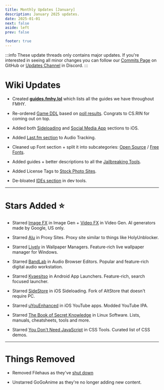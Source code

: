 ```yaml
---
title: Monthly Updates [January]
description: January 2025 updates.
date: 2025-01-01
next: false
aside: left
prev: false

footer: true
---
```


<Post authors="nbats"/>

:::info
These update threads only contains major updates. If you're interested
in seeing all minor changes you can follow our
[Commits Page](https://github.com/fmhy/FMHYedit/commits/main) on GitHub or
[Updates Channel](https://redd.it/17f8msf) in Discord.
:::


# Wiki Updates

* Created **[guides.fmhy.lol](https://guides.fmhy.lol/)** which lists all the guides we have throughout FMHY.

* Re-ordered [Game DDL](https://fmhy.net/gamingpiracyguide#download-games) based on [poll results](https://challonge.com/1mqmqrdq). Congrats to CS.RIN for coming out on top.

* Added both [Sideloading](https://fmhy.net/android-iosguide#ios-sideloading) and [Social Media App](https://fmhy.net/android-iosguide#social-media-apps-1) sections to iOS.

* Added [Last.fm section](https://fmhy.net/audiopiracyguide#last-fm-tools) to Audio Tracking.

* Cleaned up Font section + split it into subcategories: [Open Source](https://fmhy.net/text-tools#open-source-freeware) / [Free Fonts](https://fmhy.net/text-tools#free-fonts).

* Added guides + better descriptions to all the [Jailbreaking Tools](https://fmhy.net/android-iosguide#ios-jailbreaking).

* Added License Tags to [Stock Photo Sites](https://fmhy.net/img-tools#stock-images).

* De-bloated [IDEs section](https://fmhy.net/devtools#ides-code-editors) in dev tools.

---

# Stars Added ⭐

* Starred [Image FX](https://fmhy.net/ai#image-generation) in Image Gen + [Video FX](https://fmhy.net/ai#video-generation) in Video Gen. AI generators made by Google, US only.

* Starred [Alu](https://fmhy.net/adblockvpnguide#proxy-sites) in Proxy Sites. Proxy site similar to things like HolyUnblocker.

* Starred [Lively](https://fmhy.net/system-tools#wallpaper-managers) in Wallpaper Managers. Feature-rich live wallpaper manager for Windows.

* Starred [BandLab](https://fmhy.net/audiopiracyguide#browser-editors-synths) in Audio Browser Editors. Popular and feature-rich digital audio workstation.

* Starred [Kvaesitso](https://fmhy.net/android-iosguide#app-launchers) in Android App Launchers. Feature-rich, search focused launcher.

* Starred [SideStore](https://fmhy.net/android-iosguide#ios-sideloading) in iOS Sideloading. Fork of AltStore that doesn't require PC.

* Starred [uYouEnhanced](https://fmhy.net/android-iosguide#ios-youtube-apps) in iOS YouTube apps. Modded YouTube IPA. 

* Starred [The Book of Secret Knowledge](https://fmhy.net/linuxguide#software-sites) in Linux Software. Lists, manuals, cheatsheets, tools and more.

* Starred [You Don't Need JavaScript](https://fmhy.net/devtools#css) in CSS Tools. Curated list of CSS demos.

---
 
# Things Removed

* Removed Filehaus as they've [shut down](https://i.imgur.com/aNPHfAN.png)

* Unstarred GoGoAnime as they're no longer adding new content.
